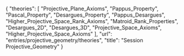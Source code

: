 {
    "theories": [
        "Projective_Plane_Axioms",
        "Pappus_Property",
        "Pascal_Property",
        "Desargues_Property",
        "Pappus_Desargues",
        "Higher_Projective_Space_Rank_Axioms",
        "Matroid_Rank_Properties",
        "Desargues_2D",
        "Desargues_3D",
        "Projective_Space_Axioms",
        "Higher_Projective_Space_Axioms"
    ],
    "url": "entries/projective_geometry/theories",
    "title": "Session Projective_Geometry"
}